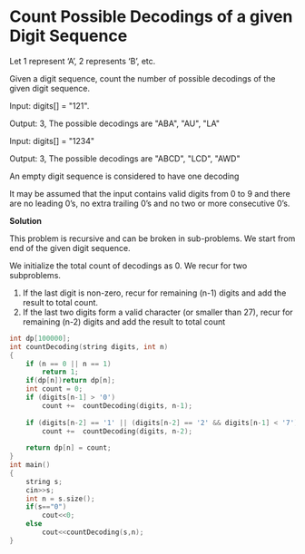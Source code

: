 # Count Possible Decodings of a given Digit Sequence

Let 1 represent ‘A’, 2 represents ‘B’, etc. 
    
Given a digit sequence, count the number of possible decodings of the given digit sequence.

Input:  digits[] = "121".
    
Output: 3, The possible decodings are "ABA", "AU", "LA"

Input: digits[] = "1234"
    
Output: 3, The possible decodings are "ABCD", "LCD", "AWD"
    
An empty digit sequence is considered to have one decoding

It may be assumed that the input contains valid digits from 0 to 9 and there are no leading 0’s, no extra trailing 0’s and no two or more consecutive 0’s.

**Solution**

This problem is recursive and can be broken in sub-problems. We start from end of the given digit sequence.
    
We initialize the total count of decodings as 0. We recur for two subproblems.
    
1) If the last digit is non-zero, recur for remaining (n-1) digits and add the result to total count.
2) If the last two digits form a valid character (or smaller than 27), recur for remaining (n-2) digits and
add the result to total count

```cpp
int dp[100000];
int countDecoding(string digits, int n) 
{ 
    if (n == 0 || n == 1) 
        return 1;  
    if(dp[n])return dp[n];
    int count = 0;  
    if (digits[n-1] > '0') 
        count +=  countDecoding(digits, n-1); 
        
    if (digits[n-2] == '1' || (digits[n-2] == '2' && digits[n-1] < '7') ) 
        count +=  countDecoding(digits, n-2); 
  
    return dp[n] = count; 
} 
int main()
{
    string s;
    cin>>s;
    int n = s.size();
    if(s=="0")
        cout<<0;
    else
        cout<<countDecoding(s,n);
}
```
